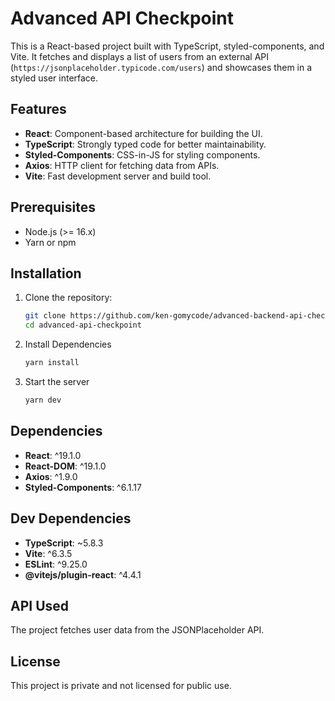 # Advanced API Checkpoint

This is a React-based project built with TypeScript, styled-components, and Vite. It fetches and displays a list of users from an external API (`https://jsonplaceholder.typicode.com/users`) and showcases them in a styled user interface.

## Features

- **React**: Component-based architecture for building the UI.
- **TypeScript**: Strongly typed code for better maintainability.
- **Styled-Components**: CSS-in-JS for styling components.
- **Axios**: HTTP client for fetching data from APIs.
- **Vite**: Fast development server and build tool.

## Prerequisites

- Node.js (>= 16.x)
- Yarn or npm

## Installation

1. Clone the repository:
   ```bash
   git clone https://github.com/ken-gomycode/advanced-backend-api-checkpoint.git
   cd advanced-api-checkpoint
   ```
   
2. Install Dependencies
    ```bash
    yarn install
   ```
   
3. Start the server
    ```bash
   yarn dev
    ```

## Dependencies

- **React**: ^19.1.0
- **React-DOM**: ^19.1.0
- **Axios**: ^1.9.0
- **Styled-Components**: ^6.1.17

## Dev Dependencies

- **TypeScript**: ~5.8.3
- **Vite**: ^6.3.5
- **ESLint**: ^9.25.0
- **@vitejs/plugin-react**: ^4.4.1

## API Used

The project fetches user data from the JSONPlaceholder API.

## License

This project is private and not licensed for public use.